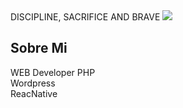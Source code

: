 
<div aling="center">
  DISCIPLINE, SACRIFICE AND BRAVE
<img src="https://rdelgado.net/img/fondo_2.jpg">

<h2>Sobre Mi</h2>
WEB Developer PHP<br>
Wordpress <br>
ReacNative <br>
</div>
<!--
**RennyDelgado/RennyDelgado** is a ✨ _special_ ✨ repository because its `README.md` (this file) appears on your GitHub profile.
Here are some ideas to get you started:

- 🔭 I’m currently working on ...
- 🌱 I’m currently learning ...
- 👯 I’m looking to collaborate on ...
- 🤔 I’m looking for help with ...
- 💬 Ask me about ...
- 📫 How to reach me: ...
- 😄 Pronouns: ...
- ⚡ Fun fact: ...
-->
